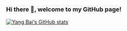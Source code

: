 ### Hi there 👋, welcome to my GitHub page!

[![Yang Bai‘s GitHub stats](https://github-readme-stats.vercel.app/api?username=yangbai90&show_icons=true&hide_border=true&hide_title=true)](https://github.com/yangbai90)



<!--
**yangbai90/yangbai90** is a ✨ _special_ ✨ repository because its `README.md` (this file) appears on your GitHub profile.

Here are some ideas to get you started:

- 🔭 I’m currently working on ...
- 🌱 I’m currently learning ...
- 👯 I’m looking to collaborate on ...
- 🤔 I’m looking for help with ...
- 💬 Ask me about ...
- 📫 How to reach me: ...
- 😄 Pronouns: ...
- ⚡ Fun fact: ...
-->
